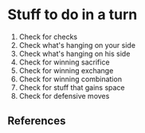---
---

# Stuff to do in a turn

1. Check for checks
2. Check what's hanging on your side
3. Check what's hanging on his side
4. Check for winning sacrifice
5. Check for winning exchange
6. Check for winning combination
7. Check for stuff that gains space
8. Check for defensive moves

## References
